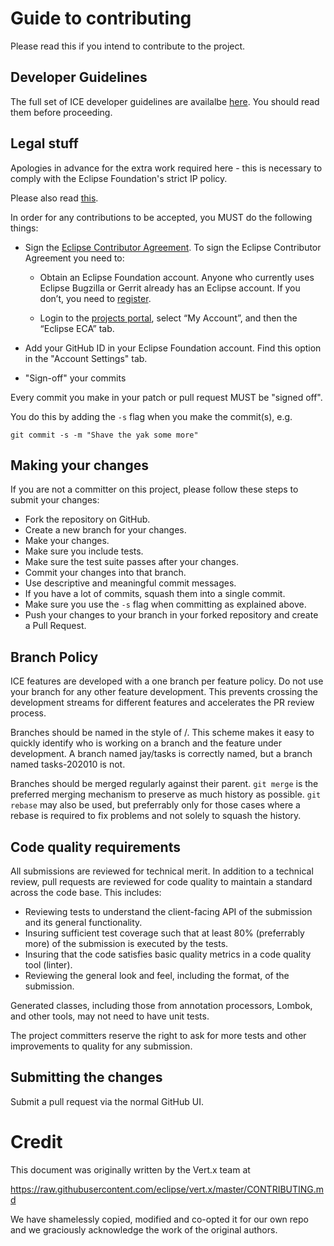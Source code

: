 # Guide to contributing

Please read this if you intend to contribute to the project.

## Developer Guidelines

The full set of ICE developer guidelines are availalbe [here](https://wiki.eclipse.org/ICE_Developer_Documentation). You should read them before proceeding.

## Legal stuff

Apologies in advance for the extra work required here - this is necessary to comply with the Eclipse Foundation's
strict IP policy.

Please also read [this](http://wiki.eclipse.org/Development_Resources/Contributing_via_Git).

In order for any contributions to be accepted, you MUST do the following things:

* Sign the [Eclipse Contributor Agreement](http://www.eclipse.org/legal/ECA.php).
To sign the Eclipse Contributor Agreement you need to:

  * Obtain an Eclipse Foundation account. Anyone who currently uses Eclipse Bugzilla or Gerrit already has an Eclipse account.
If you don’t, you need to [register](https://dev.eclipse.org/site_login/createaccount.php).

  * Login to the [projects portal](https://projects.eclipse.org/), select “My Account”, and then the “Eclipse ECA” tab.

* Add your GitHub ID in your Eclipse Foundation account. Find this option in the "Account Settings" tab.

* "Sign-off" your commits

Every commit you make in your patch or pull request MUST be "signed off".

You do this by adding the `-s` flag when you make the commit(s), e.g.

    git commit -s -m "Shave the yak some more"

## Making your changes

If you are not a committer on this project, please follow these steps to submit your changes:
* Fork the repository on GitHub.
* Create a new branch for your changes.
* Make your changes.
* Make sure you include tests.
* Make sure the test suite passes after your changes.
* Commit your changes into that branch.
* Use descriptive and meaningful commit messages.
* If you have a lot of commits, squash them into a single commit.
* Make sure you use the `-s` flag when committing as explained above.
* Push your changes to your branch in your forked repository and create a Pull Request.

## Branch Policy

ICE features are developed with a one branch per feature policy. Do not use your branch for any other feature development. This prevents crossing the development streams for different features and accelerates the PR review process.

Branches should be named in the style of <your name>/<feature name>. This scheme makes it easy to quickly identify who is working on a branch and the feature under development. A branch named jay/tasks is correctly named, but a branch named tasks-202010 is not. 
 
Branches should be merged regularly against their parent. ```git merge``` is the preferred merging mechanism to preserve as much history as possible. ```git rebase``` may also be used, but preferrably only for those cases where a rebase is required to fix problems and not solely to squash the history.

## Code quality requirements

All submissions are reviewed for technical merit. In addition to a technical review, pull requests are reviewed for code quality to maintain a standard across the code base. This includes:
* Reviewing tests to understand the client-facing API of the submission and its general functionality.
* Insuring sufficient test coverage such that at least 80% (preferrably more) of the submission is executed by the tests.
* Insuring that the code satisfies basic quality metrics in a code quality tool (linter).
* Reviewing the general look and feel, including the format, of the submission.

Generated classes, including those from annotation processors, Lombok, and other tools, may not need to have unit tests.

The project committers reserve the right to ask for more tests and other improvements to quality for any submission.

## Submitting the changes

Submit a pull request via the normal GitHub UI.

# Credit

This document was originally written by the Vert.x team at

https://raw.githubusercontent.com/eclipse/vert.x/master/CONTRIBUTING.md

We have shamelessly copied, modified and co-opted it for our own repo and we
graciously acknowledge the work of the original authors.

